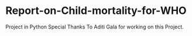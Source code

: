 # Report-on-Child-mortality-for-WHO
Project in Python
Special Thanks To Aditi Gala for working on this Project. 
